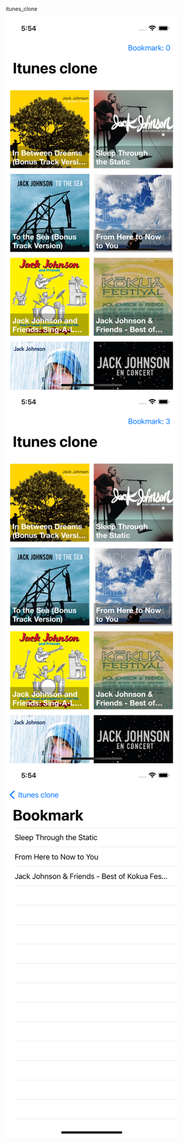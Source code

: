 itunes_clone

<img src="https://github.com/CFTai/itunes_clone/blob/master/itunesClone/itunesClone/Assets.xcassets/Simulator%20Screen%20Shot%20-%203.imageset/Simulator%20Screen%20Shot%20-%203.png?raw=true" width="450" height="auto">

<img src="https://github.com/CFTai/itunes_clone/blob/master/itunesClone/itunesClone/Assets.xcassets/Simulator%20Screen%20Shot%20-%202.imageset/Simulator%20Screen%20Shot%20-%202.png?raw=true" width="450" height="auto">

<img src="https://github.com/CFTai/itunes_clone/blob/master/itunesClone/itunesClone/Assets.xcassets/Simulator%20Screen%20Shot%20-%201.imageset/Simulator%20Screen%20Shot%20-%201.png?raw=true" width="450" height="auto">

